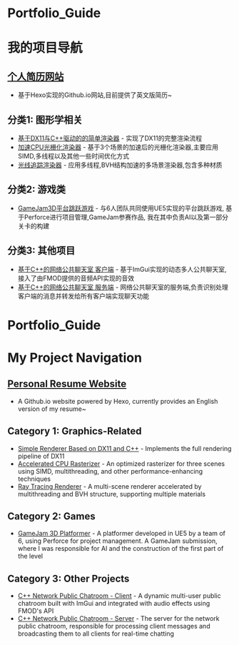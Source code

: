 # Portfolio_Guide
# 我的项目导航

## [个人简历网站](https://asulinbeats.github.io/)
- 基于Hexo实现的Github.io网站,目前提供了英文版简历~
## 分类1: 图形学相关
- [基于DX11与C++驱动的的简单渲染器](https://github.com/AsuLinBeats/GE_DX11_Project) -	实现了DX11的完整渲染流程
- [加速CPU光栅化渲染器](https://github.com/AsuLinBeats/Optimisation_Rasterizer) - 基于3个场景的加速后的光栅化渲染器,主要应用SIMD,多线程以及其他一些时间优化方式
- [光线追踪渲染器](https://github.com/AsuLinBeats/RTBase) - 应用多线程,BVH结构加速的多场景渲染器,包含多种材质

## 分类2: 游戏类
- [GameJam3D平台跳跃游戏](https://github.com/AsuLinBeats/GM_MouseJumping) - 与6人团队共同使用UE5实现的平台跳跃游戏, 基于Perforce进行项目管理,GameJam参赛作品, 我在其中负责AI以及第一部分关卡的构建

## 分类3: 其他项目
- [基于C++的网络公共聊天室 客户端](https://github.com/AsuLinBeats/Chatroom_Game) - 基于ImGui实现的动态多人公共聊天室,接入了由FMOD提供的音频API实现的音效
- [基于C++的网络公共聊天室 服务端](https://github.com/AsuLinBeats/chatroomserver) - 网络公共聊天室的服务端,负责识别处理客户端的消息并转发给所有客户端实现聊天功能


# Portfolio_Guide
# My Project Navigation

## [Personal Resume Website](https://asulinbeats.github.io/)
- A Github.io website powered by Hexo, currently provides an English version of my resume~

## Category 1: Graphics-Related
- [Simple Renderer Based on DX11 and C++](https://github.com/AsuLinBeats/GE_DX11_Project) - Implements the full rendering pipeline of DX11
- [Accelerated CPU Rasterizer](https://github.com/AsuLinBeats/Optimisation_Rasterizer) - An optimized rasterizer for three scenes using SIMD, multithreading, and other performance-enhancing techniques
- [Ray Tracing Renderer](https://github.com/AsuLinBeats/RTBase) - A multi-scene renderer accelerated by multithreading and BVH structure, supporting multiple materials

## Category 2: Games
- [GameJam 3D Platformer](https://github.com/AsuLinBeats/GM_MouseJumping) - A platformer developed in UE5 by a team of 6, using Perforce for project management. A GameJam submission, where I was responsible for AI and the construction of the first part of the level

## Category 3: Other Projects
- [C++ Network Public Chatroom - Client](https://github.com/AsuLinBeats/Chatroom_Game) - A dynamic multi-user public chatroom built with ImGui and integrated with audio effects using FMOD's API
- [C++ Network Public Chatroom - Server](https://github.com/AsuLinBeats/chatroomserver) - The server for the network public chatroom, responsible for processing client messages and broadcasting them to all clients for real-time chatting
